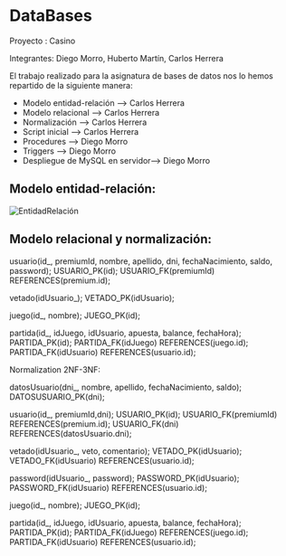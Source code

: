 # DataBases

Proyecto : Casino

Integrantes: Diego Morro, Huberto Martín, Carlos Herrera

El trabajo realizado para la asignatura de bases de datos nos lo hemos repartido de la siguiente manera:
- Modelo entidad-relación --> Carlos Herrera
- Modelo relacional --> Carlos Herrera
- Normalización --> Carlos Herrera
- Script inicial --> Carlos Herrera
- Procedures --> Diego Morro
- Triggers --> Diego Morro
- Despliegue de MySQL en servidor--> Diego Morro

## Modelo entidad-relación:
![EntidadRelación](https://user-images.githubusercontent.com/106917473/172675979-73298138-d731-4b94-a023-90ff6e7841cc.jpg)


## Modelo relacional y normalización:

usuario(id_, premiumId, nombre, apellido, dni, fechaNacimiento, saldo, password);
    USUARIO_PK(id);
    USUARIO_FK(premiumId) REFERENCES(premium.id);

vetado(idUsuario_);
    VETADO_PK(idUsuario);
    
juego(id_, nombre);
    JUEGO_PK(id);

partida(id_, idJuego, idUsuario, apuesta, balance, fechaHora);
    PARTIDA_PK(id);
    PARTIDA_FK(idJuego) REFERENCES(juego.id);
    PARTIDA_FK(idUsuario) REFERENCES(usuario.id);
   
 
Normalization 2NF-3NF:

datosUsuario(dni_, nombre, apellido, fechaNacimiento, saldo);
    DATOSUSUARIO_PK(dni);

usuario(id_, premiumId,dni);
    USUARIO_PK(id);
    USUARIO_FK(premiumId) REFERENCES(premium.id);
    USUARIO_FK(dni) REFERENCES(datosUsuario.dni);

vetado(idUsuario_, veto, comentario);
    VETADO_PK(idUsuario);
    VETADO_FK(idUsuario) REFERENCES(usuario.id);
    
password(idUsuario_, password);
    PASSWORD_PK(idUsuario);
    PASSWORD_FK(idUsuario) REFERENCES(usuario.id);

juego(id_, nombre);
    JUEGO_PK(id);

partida(id_, idJuego, idUsuario, apuesta, balance, fechaHora);
    PARTIDA_PK(id);
    PARTIDA_FK(idJuego) REFERENCES(juego.id);
    PARTIDA_FK(idUsuario) REFERENCES(usuario.id);
